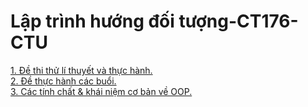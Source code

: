 # Lập trình hướng đối tượng-CT176-CTU
<a href="https://github.com/BuiTranNgocLy/Learn_Java/tree/main/LTHDT_CT176_CTU/De_Thi_Thu">1. Đề thi thử lí thuyết và thực hành.</a>
<br>
<a href="https://github.com/BuiTranNgocLy/Learn_Java/tree/main/LTHDT_CT176_CTU/Thuc_Hanh">2. Đề thực hành các buổi.</a>
<br>
<a href="https://github.com/BuiTranNgocLy/Learn_Java/tree/main/LTHDT_CT176_CTU/Li_Thuyet">3. Các tính chất & khái niệm cơ bản về OOP.</a>
